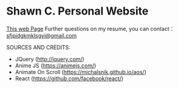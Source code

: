 # Shawn C. Personal Website
[This web Page](https://xiaosanchez.github.io/)
Further questions on my resume, you can contact：sfjpidgkmklsgyi@gmail.com

SOURCES AND CREDITS:
 - JQuery (http://jquery.com/)
 - Anime JS (https://animejs.com/)
 - Animate On Scroll (https://michalsnik.github.io/aos/)
 - React (https://github.com/facebook/react/)
